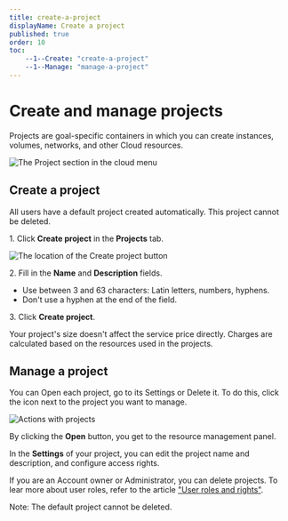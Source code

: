 ```yaml
---
title: create-a-project
displayName: Create a project
published: true
order: 10
toc:
    --1--Create: "create-a-project"
    --1--Manage: "manage-a-project"
---
```

# Create and manage projects

Projects are goal-specific containers in which you can create instances, volumes, networks, and other Cloud resources.  

![The Project section in the cloud menu](https://assets.gcore.pro/docs/cloud/getting-started/projects/create-a-project/1-projects-in-cloud-menu.png)

## Create a project 

All users have a default project created automatically. This project cannot be deleted. 

1\. Click **Create project** in the **Projects** tab.  

![The location of the Create project button](https://assets.gcore.pro/docs/cloud/getting-started/projects/create-a-project/2-create-project-button.png)

2\. Fill in the **Name** and **Description** fields.

-   Use between 3 and 63 characters: Latin letters, numbers, hyphens.
-   Don't use a hyphen at the end of the field.  

3\. Click **Create project**.  

Your project's size doesn't affect the service price directly. Charges are calculated based on the resources used in the projects.  

## Manage a project

You can Open each project, go to its Settings or Delete it. To do this, click the icon next to the project you want to manage.

![Actions with projects](https://assets.gcore.pro/docs/cloud/getting-started/projects/create-a-project/4-actions-with-projects.png)

By clicking the **Open** button, you get to the resource management panel. 

In the **Settings** of your project, you can edit the project name and description, and configure access rights. 

If you are an Account owner or Administrator, you can delete projects. To lear more about user roles, refer to the article <a href="https://gcore.com/docs/cloud/getting-started/projects/users/user-roles-and-rights" target="_blank">"User roles and rights"</a>.

Note: The default project cannot be deleted.
